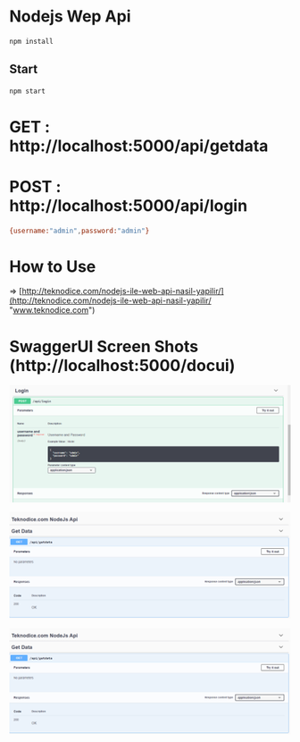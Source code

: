# Nodejs Wep Api
```sh
npm install
```

## Start 
```sh
npm start
```

# GET : http://localhost:5000/api/getdata

# POST : http://localhost:5000/api/login
```sh
{username:"admin",password:"admin"}
```
# How to Use
=> [http://teknodice.com/nodejs-ile-web-api-nasil-yapilir/](http://teknodice.com/nodejs-ile-web-api-nasil-yapilir/ "www.teknodice.com")

# SwaggerUI Screen Shots (http://localhost:5000/docui)

![ScreenShot1](https://raw.githubusercontent.com/oguzzarci/nodejswepapi/master/screenshots/1.png)

![ScreenShot2](https://raw.githubusercontent.com/oguzzarci/nodejswepapi/master/screenshots/2.png)

![ScreenShot2](https://raw.githubusercontent.com/oguzzarci/nodejswepapi/master/screenshots/3.png)